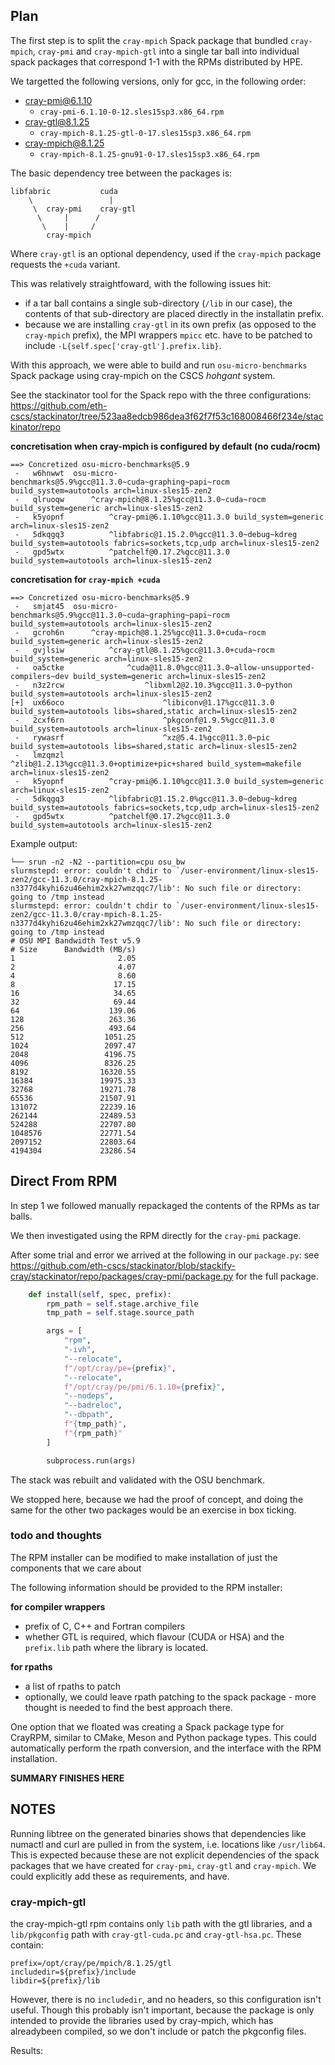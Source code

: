 ## Plan

The first step is to split the `cray-mpich` Spack package that bundled `cray-mpich`, `cray-pmi` and `cray-mpich-gtl` into a single tar ball into individual spack packages that correspond 1-1 with the RPMs distributed by HPE.

We targetted the following versions, only for gcc, in the following order:
- cray-pmi@6.1.10
    - `cray-pmi-6.1.10-0-12.sles15sp3.x86_64.rpm`
- cray-gtl@8.1.25
    - `cray-mpich-8.1.25-gtl-0-17.sles15sp3.x86_64.rpm`
- cray-mpich@8.1.25
    - `cray-mpich-8.1.25-gnu91-0-17.sles15sp3.x86_64.rpm`

The basic dependency tree between the packages is:

```
libfabric           cuda
    \                 |
     \  cray-pmi    cray-gtl
      \     |      /
       \    |     /
        cray-mpich
```

Where `cray-gtl` is an optional dependency, used if the `cray-mpich` package requests the `+cuda` variant.

This was relatively straightfoward, with the following issues hit:
- if a tar ball contains a single sub-directory (`/lib` in our case), the contents of that sub-directory are placed directly in the installatin prefix.
- because we are installing `cray-gtl` in its own prefix (as opposed to the `cray-mpich` prefix), the MPI wrappers `mpicc` etc. have to be patched to include `-L{self.spec['cray-gtl'].prefix.lib}`.

With this approach, we were able to build and run `osu-micro-benchmarks` Spack package using cray-mpich on the CSCS *hohgant* system.

See the stackinator tool for the Spack repo with the three configurations:
https://github.com/eth-cscs/stackinator/tree/523aa8edcb986dea3f62f7f53c168008466f234e/stackinator/repo

**concretisation when cray-mpich is configured by default (no cuda/rocm)**
```
==> Concretized osu-micro-benchmarks@5.9
 -   w6hnwwt  osu-micro-benchmarks@5.9%gcc@11.3.0~cuda~graphing~papi~rocm build_system=autotools arch=linux-sles15-zen2
 -   qlruoqw      ^cray-mpich@8.1.25%gcc@11.3.0~cuda~rocm build_system=generic arch=linux-sles15-zen2
 -   k5yopnf          ^cray-pmi@6.1.10%gcc@11.3.0 build_system=generic arch=linux-sles15-zen2
 -   5dkqgq3          ^libfabric@1.15.2.0%gcc@11.3.0~debug~kdreg build_system=autotools fabrics=sockets,tcp,udp arch=linux-sles15-zen2
 -   gpd5wtx          ^patchelf@0.17.2%gcc@11.3.0 build_system=autotools arch=linux-sles15-zen2
```

**concretisation for `cray-mpich +cuda`**
```
==> Concretized osu-micro-benchmarks@5.9
 -   smjat45  osu-micro-benchmarks@5.9%gcc@11.3.0~cuda~graphing~papi~rocm build_system=autotools arch=linux-sles15-zen2
 -   gcroh6n      ^cray-mpich@8.1.25%gcc@11.3.0+cuda~rocm build_system=generic arch=linux-sles15-zen2
 -   gvjlsiw          ^cray-gtl@8.1.25%gcc@11.3.0+cuda~rocm build_system=generic arch=linux-sles15-zen2
 -   oa5ctke              ^cuda@11.8.0%gcc@11.3.0~allow-unsupported-compilers~dev build_system=generic arch=linux-sles15-zen2
 -   n3z2rcw                  ^libxml2@2.10.3%gcc@11.3.0~python build_system=autotools arch=linux-sles15-zen2
[+]  ux66oco                      ^libiconv@1.17%gcc@11.3.0 build_system=autotools libs=shared,static arch=linux-sles15-zen2
 -   2cxf6rn                      ^pkgconf@1.9.5%gcc@11.3.0 build_system=autotools arch=linux-sles15-zen2
 -   rywasrf                      ^xz@5.4.1%gcc@11.3.0~pic build_system=autotools libs=shared,static arch=linux-sles15-zen2
 -   lmzqmzl                      ^zlib@1.2.13%gcc@11.3.0+optimize+pic+shared build_system=makefile arch=linux-sles15-zen2
 -   k5yopnf          ^cray-pmi@6.1.10%gcc@11.3.0 build_system=generic arch=linux-sles15-zen2
 -   5dkqgq3          ^libfabric@1.15.2.0%gcc@11.3.0~debug~kdreg build_system=autotools fabrics=sockets,tcp,udp arch=linux-sles15-zen2
 -   gpd5wtx          ^patchelf@0.17.2%gcc@11.3.0 build_system=autotools arch=linux-sles15-zen2
```

Example output:
```
└── srun -n2 -N2 --partition=cpu osu_bw
slurmstepd: error: couldn't chdir to `/user-environment/linux-sles15-zen2/gcc-11.3.0/cray-mpich-8.1.25-n3377d4kyhi6zu46ehim2xk27wmzqqc7/lib': No such file or directory: going to /tmp instead
slurmstepd: error: couldn't chdir to `/user-environment/linux-sles15-zen2/gcc-11.3.0/cray-mpich-8.1.25-n3377d4kyhi6zu46ehim2xk27wmzqqc7/lib': No such file or directory: going to /tmp instead
# OSU MPI Bandwidth Test v5.9
# Size      Bandwidth (MB/s)
1                       2.05
2                       4.07
4                       8.60
8                      17.15
16                     34.65
32                     69.44
64                    139.06
128                   263.36
256                   493.64
512                  1051.25
1024                 2097.47
2048                 4196.75
4096                 8326.25
8192                16320.55
16384               19975.33
32768               19271.78
65536               21507.91
131072              22239.16
262144              22489.53
524288              22707.80
1048576             22771.54
2097152             22803.64
4194304             23286.54
```

## Direct From RPM

In step 1 we followed manually repackaged the contents of the RPMs as tar balls.

We then investigated using the RPM directly for the `cray-pmi` package.

After some trial and error we arrived at the following in our `package.py`:
see https://github.com/eth-cscs/stackinator/blob/stackify-cray/stackinator/repo/packages/cray-pmi/package.py for the full package.

```python
    def install(self, spec, prefix):
        rpm_path = self.stage.archive_file
        tmp_path = self.stage.source_path

        args = [
            "rpm",
            "-ivh",
            "--relocate",
            f"/opt/cray/pe={prefix}",
            "--relocate",
            f"/opt/cray/pe/pmi/6.1.10={prefix}",
            "--nodeps",
            "--badreloc",
            "--dbpath",
            f"{tmp_path}",
            f"{rpm_path}"
        ]

        subprocess.run(args)
```

The stack was rebuilt and validated with the OSU benchmark.

We stopped here, because we had the proof of concept, and doing the same for the other two packages would be an exercise in box ticking.

### todo and thoughts

The RPM installer can be modified to make installation of just the components that we care about

The following information should be provided to the RPM installer:

**for compiler wrappers**
- prefix of C, C++ and Fortran compilers
- whether GTL is required, which flavour (CUDA or HSA) and the `prefix.lib` path where the library is located.

**for rpaths**
- a list of rpaths to patch
- optionally, we could leave rpath patching to the spack package - more thought is needed to find the best approach there.

One option that we floated was creating a Spack package type for CrayRPM, similar to CMake, Meson and Python package types. This could automatically perform the rpath conversion, and the interface with the RPM installation.

**SUMMARY FINISHES HERE**

## NOTES

Running libtree on the generated binaries shows that dependencies like numactl and curl are pulled in from the system, i.e. locations like `/usr/lib64`.
This is expected because these are not explicit dependencies of the spack packages that we have created for `cray-pmi`, `cray-gtl` and `cray-mpich`.
We could explicitly add these as requirements, and have.

### cray-mpich-gtl

the cray-mpich-gtl rpm contains only `lib` path with the gtl libraries, and a `lib/pkgconfig` path with `cray-gtl-cuda.pc`  and `cray-gtl-hsa.pc`.
These contain:
```
prefix=/opt/cray/pe/mpich/8.1.25/gtl
includedir=${prefix}/include
libdir=${prefix}/lib
```

However, there is no `includedir`, and no headers, so this configuration isn't useful.
Though this probably isn't important, because the package is only intended to provide the libraries used by cray-mpich, which has alreadybeen compiled, so we don't include or patch the pkgconfig files.


Results:
